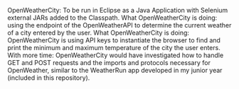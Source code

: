 OpenWeatherCity:
To be run in Eclipse as a Java Application with Selenium external JARs added to the Classpath.
What OpenWeatherCity is doing: using the endpoint of the OpenWeatherAPI to determine the current weather of a city entered by the user. 
What OpenWeatherCity is doing:
OpenWeatherCity is using API keys to instantiate the browser to find and print the minimum and maximum temperature of the city the user enters. 
With more time: 
OpenWeatherCity would have investigated how to handle GET and POST requests and the imports and protocols necessary for OpenWeather, similar to the WeatherRun app developed in my junior year (included in this repository). 


